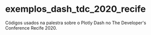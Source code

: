 # exemplos_dash_tdc_2020_recife
Códigos usados na palestra sobre o Plotly Dash no The Developer's Conference Recife 2020.
